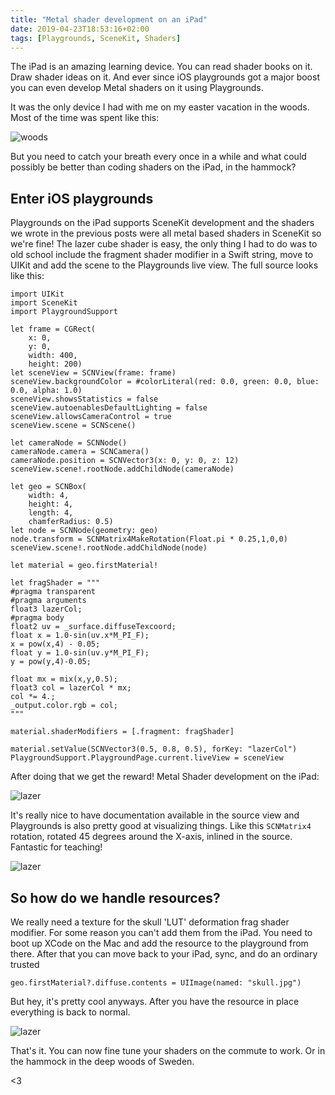```yaml
---
title: "Metal shader development on an iPad"
date: 2019-04-23T18:53:16+02:00
tags: [Playgrounds, SceneKit, Shaders]
---
```

The iPad is an amazing learning device. You can read shader books on it. Draw shader ideas on it. And ever since iOS playgrounds got a major boost you can even develop Metal shaders on it using Playgrounds.

It was the only device I had with me on my easter vacation in the woods. Most of the time was spent like this:

![woods](/woods.png)

But you need to catch your breath every once in a while and what could possibly be better than coding shaders on the iPad, in the hammock?

## Enter iOS playgrounds

Playgrounds on the iPad supports SceneKit development and the shaders we wrote in the previous posts were all metal based shaders in SceneKit so we're fine! The lazer cube shader is easy, the only thing I had to do was to old school include the fragment shader modifier in a Swift string, move to UIKit and add the scene to the Playgrounds live view. The full source looks like this: 
```
import UIKit
import SceneKit
import PlaygroundSupport

let frame = CGRect(
    x: 0,
    y: 0,
    width: 400,
    height: 200)
let sceneView = SCNView(frame: frame)
sceneView.backgroundColor = #colorLiteral(red: 0.0, green: 0.0, blue: 0.0, alpha: 1.0)
sceneView.showsStatistics = false
sceneView.autoenablesDefaultLighting = false
sceneView.allowsCameraControl = true
sceneView.scene = SCNScene()

let cameraNode = SCNNode()
cameraNode.camera = SCNCamera()
cameraNode.position = SCNVector3(x: 0, y: 0, z: 12)
sceneView.scene!.rootNode.addChildNode(cameraNode)

let geo = SCNBox(
    width: 4,
    height: 4,
    length: 4,
    chamferRadius: 0.5)
let node = SCNNode(geometry: geo)
node.transform = SCNMatrix4MakeRotation(Float.pi * 0.25,1,0,0)
sceneView.scene!.rootNode.addChildNode(node)

let material = geo.firstMaterial!

let fragShader = """
#pragma transparent
#pragma arguments
float3 lazerCol;
#pragma body
float2 uv = _surface.diffuseTexcoord;
float x = 1.0-sin(uv.x*M_PI_F);
x = pow(x,4) - 0.05;
float y = 1.0-sin(uv.y*M_PI_F);
y = pow(y,4)-0.05;

float mx = mix(x,y,0.5);
float3 col = lazerCol * mx;
col *= 4.;
_output.color.rgb = col;
"""

material.shaderModifiers = [.fragment: fragShader]

material.setValue(SCNVector3(0.5, 0.8, 0.5), forKey: "lazerCol")
PlaygroundSupport.PlaygroundPage.current.liveView = sceneView
```

 
After doing that we get the reward! Metal Shader development on the iPad:

![lazer](/laz.jpeg)

It's really nice to have documentation available in the source view and Playgrounds is also pretty good at visualizing things. Like this `SCNMatrix4` rotation, rotated 45 degrees around the X-axis, inlined in the source. Fantastic for teaching!

![lazer](/laz_vi.jpeg)


## So how do we handle resources?

We really need a texture for the skull 'LUT' deformation frag shader modifier. For some reason you can't add them from the iPad. You need to boot up XCode on the Mac and add the resource to the playground from there. After that you can move back to your iPad, sync, and do an ordinary trusted

`geo.firstMaterial?.diffuse.contents = UIImage(named: "skull.jpg")`

But hey, it's pretty cool anyways. After you have the resource in place everything is back to normal.

![lazer](/sku.jpeg)

That's it. You can now fine tune your shaders on the commute to work. Or in the hammock in the deep woods of Sweden.

<3
